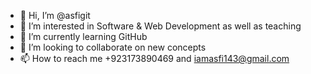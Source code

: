 - 👋 Hi, I’m @asfigit
- 👀 I’m interested in Software & Web Development as well as teaching
- 🌱 I’m currently learning GitHub
- 💞️ I’m looking to collaborate on new concepts
- 📫 How to reach me +923173890469 and iamasfi143@gmail.com

<!---
asfigit/asfigit is a ✨ special ✨ repository because its `README.md` (this file) appears on your GitHub profile.
You can click the Preview link to take a look at your changes.
--->
